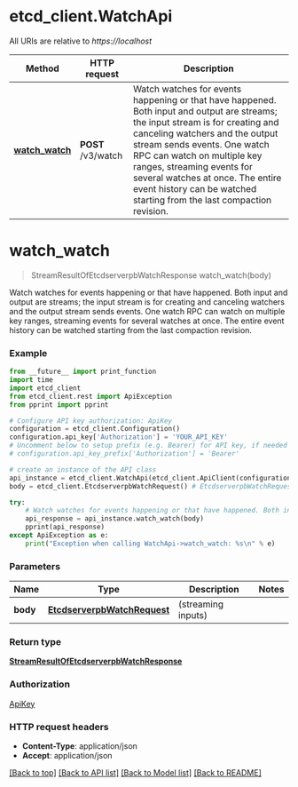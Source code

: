 # etcd_client.WatchApi

All URIs are relative to *https://localhost*

Method | HTTP request | Description
------------- | ------------- | -------------
[**watch_watch**](WatchApi.md#watch_watch) | **POST** /v3/watch | Watch watches for events happening or that have happened. Both input and output are streams; the input stream is for creating and canceling watchers and the output stream sends events. One watch RPC can watch on multiple key ranges, streaming events for several watches at once. The entire event history can be watched starting from the last compaction revision.


# **watch_watch**
> StreamResultOfEtcdserverpbWatchResponse watch_watch(body)

Watch watches for events happening or that have happened. Both input and output are streams; the input stream is for creating and canceling watchers and the output stream sends events. One watch RPC can watch on multiple key ranges, streaming events for several watches at once. The entire event history can be watched starting from the last compaction revision.

### Example
```python
from __future__ import print_function
import time
import etcd_client
from etcd_client.rest import ApiException
from pprint import pprint

# Configure API key authorization: ApiKey
configuration = etcd_client.Configuration()
configuration.api_key['Authorization'] = 'YOUR_API_KEY'
# Uncomment below to setup prefix (e.g. Bearer) for API key, if needed
# configuration.api_key_prefix['Authorization'] = 'Bearer'

# create an instance of the API class
api_instance = etcd_client.WatchApi(etcd_client.ApiClient(configuration))
body = etcd_client.EtcdserverpbWatchRequest() # EtcdserverpbWatchRequest |  (streaming inputs)

try:
    # Watch watches for events happening or that have happened. Both input and output are streams; the input stream is for creating and canceling watchers and the output stream sends events. One watch RPC can watch on multiple key ranges, streaming events for several watches at once. The entire event history can be watched starting from the last compaction revision.
    api_response = api_instance.watch_watch(body)
    pprint(api_response)
except ApiException as e:
    print("Exception when calling WatchApi->watch_watch: %s\n" % e)
```

### Parameters

Name | Type | Description  | Notes
------------- | ------------- | ------------- | -------------
 **body** | [**EtcdserverpbWatchRequest**](EtcdserverpbWatchRequest.md)|  (streaming inputs) | 

### Return type

[**StreamResultOfEtcdserverpbWatchResponse**](StreamResultOfEtcdserverpbWatchResponse.md)

### Authorization

[ApiKey](../README.md#ApiKey)

### HTTP request headers

 - **Content-Type**: application/json
 - **Accept**: application/json

[[Back to top]](#) [[Back to API list]](../README.md#documentation-for-api-endpoints) [[Back to Model list]](../README.md#documentation-for-models) [[Back to README]](../README.md)

